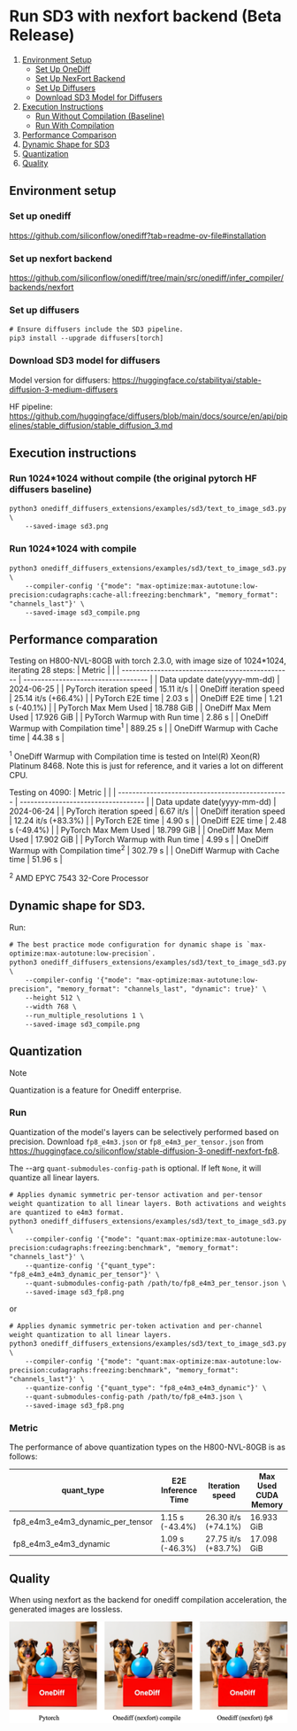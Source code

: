 # Run SD3 with nexfort backend (Beta Release)

1. [Environment Setup](#environment-setup)
   - [Set Up OneDiff](#set-up-onediff)
   - [Set Up NexFort Backend](#set-up-nexfort-backend)
   - [Set Up Diffusers](#set-up-diffusers)
   - [Download SD3 Model for Diffusers](#download-sd3-model-for-diffusers)
2. [Execution Instructions](#execution-instructions)
   - [Run Without Compilation (Baseline)](#run-without-compilation-baseline)
   - [Run With Compilation](#run-with-compilation)
3. [Performance Comparison](#performance-comparison)
4. [Dynamic Shape for SD3](#dynamic-shape-for-sd3)
5. [Quantization](#quantization)
6. [Quality](#quality)

## Environment setup
### Set up onediff
https://github.com/siliconflow/onediff?tab=readme-ov-file#installation

### Set up nexfort backend
https://github.com/siliconflow/onediff/tree/main/src/onediff/infer_compiler/backends/nexfort

### Set up diffusers

```
# Ensure diffusers include the SD3 pipeline.
pip3 install --upgrade diffusers[torch]
```
### Download SD3 model for diffusers
Model version for diffusers: https://huggingface.co/stabilityai/stable-diffusion-3-medium-diffusers

HF pipeline: https://github.com/huggingface/diffusers/blob/main/docs/source/en/api/pipelines/stable_diffusion/stable_diffusion_3.md

## Execution instructions

### Run 1024*1024 without compile (the original pytorch HF diffusers baseline)
```
python3 onediff_diffusers_extensions/examples/sd3/text_to_image_sd3.py \
    --saved-image sd3.png
```

### Run 1024*1024 with compile

```
python3 onediff_diffusers_extensions/examples/sd3/text_to_image_sd3.py \
    --compiler-config '{"mode": "max-optimize:max-autotune:low-precision:cudagraphs:cache-all:freezing:benchmark", "memory_format": "channels_last"}' \
    --saved-image sd3_compile.png
```

## Performance comparation

Testing on H800-NVL-80GB with torch 2.3.0, with image size of 1024*1024, iterating 28 steps:
| Metric                                           |                                     |
| ------------------------------------------------ | ----------------------------------- |
| Data update date(yyyy-mm-dd)                     | 2024-06-25                          |
| PyTorch iteration speed                          | 15.11 it/s                          |
| OneDiff iteration speed                          | 25.14 it/s (+66.4%)                 |
| PyTorch E2E time                                 | 2.03 s                              |
| OneDiff E2E time                                 | 1.21 s (-40.1%)                     |
| PyTorch Max Mem Used                             | 18.788 GiB                          |
| OneDiff Max Mem Used                             | 17.926 GiB                          |
| PyTorch Warmup with Run time                     | 2.86 s                              |
| OneDiff Warmup with Compilation time<sup>1</sup> | 889.25 s                            |
| OneDiff Warmup with Cache time                   | 44.38 s                             |

<sup>1</sup> OneDiff Warmup with Compilation time is tested on Intel(R) Xeon(R) Platinum 8468. Note this is just for reference, and it varies a lot on different CPU.


Testing on 4090:
| Metric                                           |                                     |
| ------------------------------------------------ | ----------------------------------- |
| Data update date(yyyy-mm-dd)                     | 2024-06-24                          |
| PyTorch iteration speed                          | 6.67 it/s                           |
| OneDiff iteration speed                          | 12.24 it/s (+83.3%)                 |
| PyTorch E2E time                                 | 4.90 s                              |
| OneDiff E2E time                                 | 2.48 s (-49.4%)                     |
| PyTorch Max Mem Used                             | 18.799 GiB                          |
| OneDiff Max Mem Used                             | 17.902 GiB                          |
| PyTorch Warmup with Run time                     | 4.99 s                              |
| OneDiff Warmup with Compilation time<sup>2</sup> | 302.79 s                            |
| OneDiff Warmup with Cache time                   | 51.96 s                             |

 <sup>2</sup> AMD EPYC 7543 32-Core Processor


## Dynamic shape for SD3.

Run:

```
# The best practice mode configuration for dynamic shape is `max-optimize:max-autotune:low-precision`.
python3 onediff_diffusers_extensions/examples/sd3/text_to_image_sd3.py \
    --compiler-config '{"mode": "max-optimize:max-autotune:low-precision", "memory_format": "channels_last", "dynamic": true}' \
    --height 512 \
    --width 768 \
    --run_multiple_resolutions 1 \
    --saved-image sd3_compile.png
```
## Quantization

> [!NOTE]
Quantization is a feature for Onediff enterprise.

### Run

Quantization of the model's layers can be selectively performed based on precision. Download `fp8_e4m3.json` or `fp8_e4m3_per_tensor.json` from https://huggingface.co/siliconflow/stable-diffusion-3-onediff-nexfort-fp8.

The --arg `quant-submodules-config-path` is optional. If left `None`, it will quantize all linear layers.

```
# Applies dynamic symmetric per-tensor activation and per-tensor weight quantization to all linear layers. Both activations and weights are quantized to e4m3 format.
python3 onediff_diffusers_extensions/examples/sd3/text_to_image_sd3.py \
    --compiler-config '{"mode": "quant:max-optimize:max-autotune:low-precision:cudagraphs:freezing:benchmark", "memory_format": "channels_last"}' \
    --quantize-config '{"quant_type": "fp8_e4m3_e4m3_dynamic_per_tensor"}' \
    --quant-submodules-config-path /path/to/fp8_e4m3_per_tensor.json \
    --saved-image sd3_fp8.png
```
or
```
# Applies dynamic symmetric per-token activation and per-channel weight quantization to all linear layers.
python3 onediff_diffusers_extensions/examples/sd3/text_to_image_sd3.py \
    --compiler-config '{"mode": "quant:max-optimize:max-autotune:low-precision:cudagraphs:freezing:benchmark", "memory_format": "channels_last"}' \
    --quantize-config '{"quant_type": "fp8_e4m3_e4m3_dynamic"}' \
    --quant-submodules-config-path /path/to/fp8_e4m3.json \
    --saved-image sd3_fp8.png
```

### Metric

The performance of above quantization types on the H800-NVL-80GB is as follows:

| quant_type                       | E2E Inference Time | Iteration speed    | Max Used CUDA Memory |
|----------------------------------|--------------------|--------------------|----------------------|
| fp8_e4m3_e4m3_dynamic_per_tensor | 1.15 s (-43.4%)    | 26.30 it/s (+74.1%)| 16.933 GiB           |
| fp8_e4m3_e4m3_dynamic            | 1.09 s (-46.3%)    | 27.75 it/s (+83.7%)| 17.098 GiB           |

## Quality
When using nexfort as the backend for onediff compilation acceleration, the generated images are lossless.

<p align="center">
<img src="../../../imgs/nexfort_sd3_demo.png">
</p>
